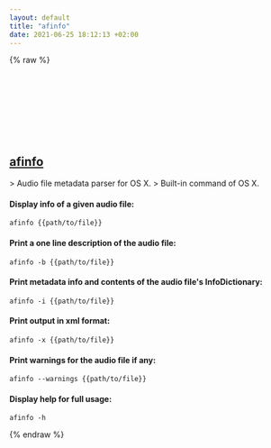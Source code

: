 ```yaml
---
layout: default
title: "afinfo"
date: 2021-06-25 18:12:13 +02:00
---
```

{% raw %}
<h2 id="afinfo">
  <a href="/en/osx/afinfo.html">afinfo</a> <a href="#afinfo"><svg class="icon">
    <use href="/assets/images/unicode_sprite.svg#link" />
  </svg></a>
</h2>
> Audio file metadata parser for OS X.
> Built-in command of OS X.

#### Display info of a given audio file:
```shell
afinfo {{path/to/file}}
```
#### Print a one line description of the audio file:
```shell
afinfo -b {{path/to/file}}
```
#### Print metadata info and contents of the audio file's InfoDictionary:
```shell
afinfo -i {{path/to/file}}
```
#### Print output in xml format:
```shell
afinfo -x {{path/to/file}}
```
#### Print warnings for the audio file if any:
```shell
afinfo --warnings {{path/to/file}}
```
#### Display help for full usage:
```shell
afinfo -h
```
{% endraw %}